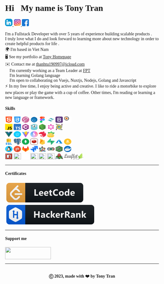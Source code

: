 <div face="Cascadia Code" style="font-family: Cascadia Code;">
  
<h1>Hi👋My name is Tony Tran</h1>
  
<p align="left">
  <a href="https://www.linkedin.com/in/tutranmvp/" target="_blank">
    <img height="24" src="https://raw.githubusercontent.com/TuTranMVP/TuTranMVP/a4c19c4d0c6cf1019227503eaed82d3fae391f57/imgs/linked.svg">
  </a>
  <a href="https://www.instagram.com/tutranmvp/" target="_blank">
    <img height="24" src="https://raw.githubusercontent.com/TuTranMVP/TuTranMVP/17d7ebbbb4d64298a7f77ff6405c2c70747b07c5/imgs/instagram2.svg">
  </a>
   <a href="https://www.facebook.com/tutranmvp/" target="_blank">
    <img height="23" src="https://raw.githubusercontent.com/TuTranMVP/TuTranMVP/32ebaf8ff1ff979c5dae85edfeae8e1354434495/imgs/facebook.svg">
  </a>
</p>

I'm a Fullstack Developer with over 5 years of experience building scalable products .<br>
I truly love what I do and look forward to learning more about new technology in order to create helpful products for life .<br>
🌍  I'm based in Viet Nam <br>
🖥️  See my portfolio at <a href="https://tutran-profile.web.app">Tony Homepage</a> <br>
✉️  Contact me at <a href="mailto:thanhtu190997@icloud.com">thanhtu190997@icloud.com</a> <br>
🚀  I'm currently working as a Team Leader at <a href="https://www.fpt-software.com/">FPT</a> <br>
🧠  I'm learning Golang language <br>
🤝  I'm open to collaborating on Vuejs, Nuxtjs, Nodejs, Golang and Javascript <br>
⚡  In my free time, I enjoy being active and creative. I like to ride a motorbike to explore new places or play the game with a cup of coffee. Other times, I'm reading or learning a new language or framework.
<br>

<h4>Skills</h5>
  <code><img height="20" width="24" src="https://raw.githubusercontent.com/TuTranMVP/TuTranMVP/972725a00d786c45d075a3dbb9540664485e54f8/imgs/html-5.svg"></code>
  <code><img height="20" width="24" src="https://raw.githubusercontent.com/TuTranMVP/TuTranMVP/972725a00d786c45d075a3dbb9540664485e54f8/imgs/css-3.svg"></code>
  <code><img height="20" width="24" src="https://raw.githubusercontent.com/TuTranMVP/TuTranMVP/32ebaf8ff1ff979c5dae85edfeae8e1354434495/imgs/sass.svg"></code>
  <code><img height="20" width="24" src="https://raw.githubusercontent.com/TuTranMVP/TuTranMVP/2165e2ebf71fc12986fd38ba433735c0f3c9e9dd/imgs/jquery.svg"></code>
  <code><img height="20" width="24" src="https://raw.githubusercontent.com/TuTranMVP/TuTranMVP/17d7ebbbb4d64298a7f77ff6405c2c70747b07c5/imgs/figma.svg"></code>
  <code><img height="20" width="24" src="https://raw.githubusercontent.com/TuTranMVP/TuTranMVP/125da83da1495fa3a33d9607e71d5fbd7cf9cfdf/imgs/tailwind.svg"></code>
  <code><img height="20" width="24" src="https://raw.githubusercontent.com/TuTranMVP/TuTranMVP/125da83da1495fa3a33d9607e71d5fbd7cf9cfdf/imgs/bootstrap.svg"></code>
  <code><img height="20" width="24" src="https://raw.githubusercontent.com/TuTranMVP/TuTranMVP/a056b942c91404e2af9e7202e2d0168bcbd9cf64/imgs/atomic-design.svg"></code>
<br>
  <code><img height="20" width="24" src="https://raw.githubusercontent.com/TuTranMVP/TuTranMVP/a056b942c91404e2af9e7202e2d0168bcbd9cf64/imgs/js.svg"></code>
  <code><img height="20" width="24" src="https://raw.githubusercontent.com/TuTranMVP/TuTranMVP/a056b942c91404e2af9e7202e2d0168bcbd9cf64/imgs/typescript.svg"></code>
  <code><img height="20" width="24" src="https://raw.githubusercontent.com/TuTranMVP/TuTranMVP/a056b942c91404e2af9e7202e2d0168bcbd9cf64/imgs/c-sharp.svg"></code>
  <code><img height="20" width="24" src="https://raw.githubusercontent.com/TuTranMVP/TuTranMVP/a056b942c91404e2af9e7202e2d0168bcbd9cf64/imgs/golang.svg"></code>
  <code><img height="20" width="24" src="https://raw.githubusercontent.com/TuTranMVP/TuTranMVP/a056b942c91404e2af9e7202e2d0168bcbd9cf64/imgs/node-js.svg"></code>
  <code><img height="20" width="24" src="https://raw.githubusercontent.com/TuTranMVP/TuTranMVP/1758ceb4464c3aceb8a8d6462a038085d8e1905d/imgs/graphql.svg"></code>
  <code><img height="20" width="24" src="https://raw.githubusercontent.com/TuTranMVP/TuTranMVP/125da83da1495fa3a33d9607e71d5fbd7cf9cfdf/imgs/api.svg"></code>
<br>
  <code><img height="20" width="24" src="https://raw.githubusercontent.com/TuTranMVP/TuTranMVP/ccae8c40c404bb02160868a7ff337af17992a120/imgs/vue.svg"></code>
  <code><img height="20" width="24" src="https://raw.githubusercontent.com/TuTranMVP/TuTranMVP/ccae8c40c404bb02160868a7ff337af17992a120/imgs/react.svg"></code>
  <code><img height="20" width="24" src="https://raw.githubusercontent.com/TuTranMVP/TuTranMVP/ccae8c40c404bb02160868a7ff337af17992a120/imgs/vite.svg"></code>
  <code><img height="20" width="24" src="https://raw.githubusercontent.com/TuTranMVP/TuTranMVP/ccae8c40c404bb02160868a7ff337af17992a120/imgs/nitro.svg"></code>
  <code><img height="20" width="24" src="https://raw.githubusercontent.com/TuTranMVP/TuTranMVP/ccae8c40c404bb02160868a7ff337af17992a120/imgs/nestjs-icon.svg"></code>
  <code><img height="20" width="24" src="https://raw.githubusercontent.com/TuTranMVP/TuTranMVP/a751f8eef181338e28ea60d787676716a8810382/imgs/pinia.svg"></code>
<br>
  <code><img height="20" width="24" src="https://raw.githubusercontent.com/TuTranMVP/TuTranMVP/a751f8eef181338e28ea60d787676716a8810382/imgs/sql-server.svg"></code>
  <code><img height="20" width="24" src="https://raw.githubusercontent.com/TuTranMVP/TuTranMVP/a751f8eef181338e28ea60d787676716a8810382/imgs/postgresql.svg"></code>
  <code><img height="20" width="24" src="https://raw.githubusercontent.com/TuTranMVP/TuTranMVP/a751f8eef181338e28ea60d787676716a8810382/imgs/mongodb.svg"></code>
  <code><img height="20" width="24" src="https://raw.githubusercontent.com/TuTranMVP/TuTranMVP/a751f8eef181338e28ea60d787676716a8810382/imgs/redis.svg"></code>
  <code><img height="20" width="24" src="https://raw.githubusercontent.com/TuTranMVP/TuTranMVP/a751f8eef181338e28ea60d787676716a8810382/imgs/firebase.svg"></code>
  <code><img height="20" width="24" src="https://raw.githubusercontent.com/TuTranMVP/TuTranMVP/a751f8eef181338e28ea60d787676716a8810382/imgs/supabase.svg"></code>
  <code><img height="20" width="24" src="https://raw.githubusercontent.com/TuTranMVP/TuTranMVP/a751f8eef181338e28ea60d787676716a8810382/imgs/azure.svg"></code>
  <code><img height="20" width="24" src="https://raw.githubusercontent.com/TuTranMVP/TuTranMVP/a751f8eef181338e28ea60d787676716a8810382/imgs/aws.svg"></code>
<br>
  <code><img height="20" width="24" src="https://raw.githubusercontent.com/TuTranMVP/TuTranMVP/ccae8c40c404bb02160868a7ff337af17992a120/imgs/linux.svg"></code>
  <code><img height="20" width="24" src="https://raw.githubusercontent.com/TuTranMVP/TuTranMVP/ccae8c40c404bb02160868a7ff337af17992a120/imgs/git.svg"></code>
  <code><img height="20" width="24" src="https://raw.githubusercontent.com/TuTranMVP/TuTranMVP/ccae8c40c404bb02160868a7ff337af17992a120/imgs/gitlab.svg"></code>
  <code><img height="20" width="24" src="https://raw.githubusercontent.com/TuTranMVP/TuTranMVP/ccae8c40c404bb02160868a7ff337af17992a120/imgs/jira.svg"></code>
  <code><img height="20" width="24" src="https://raw.githubusercontent.com/TuTranMVP/TuTranMVP/ccae8c40c404bb02160868a7ff337af17992a120/imgs/scrum.svg"></code>
  <code><img height="20" width="24" src="https://raw.githubusercontent.com/TuTranMVP/TuTranMVP/ccae8c40c404bb02160868a7ff337af17992a120/imgs/devops.svg"></code>
  <code><img height="20" width="24" src="https://raw.githubusercontent.com/TuTranMVP/TuTranMVP/a751f8eef181338e28ea60d787676716a8810382/imgs/nginx2.svg"></code>
  <code><img height="20" width="24" src="https://raw.githubusercontent.com/TuTranMVP/TuTranMVP/a751f8eef181338e28ea60d787676716a8810382/imgs/docker.svg"></code>
<br>
  <code><img height="20" width="24" src="https://raw.githubusercontent.com/TuTranMVP/TuTranMVP/125da83da1495fa3a33d9607e71d5fbd7cf9cfdf/imgs/npm.svg"></code>
  <code><img height="20" width="24" src="https://upload.wikimedia.org/wikipedia/commons/thumb/e/e3/ESLint_logo.svg/648px-ESLint_logo.svg.png"></code>
  <code><img height="20" width="24" src="https://raw.githubusercontent.com/TuTranMVP/TuTranMVP/ccae8c40c404bb02160868a7ff337af17992a120/imgs/websocket.svg"></code>
  <code><img height="20" width="24" src="https://webrtc.github.io/webrtc-org/assets/images/webrtc-logo-vert-retro-255x305.png"></code>
  <code><img height="20" width="24" src="https://global.discourse-cdn.com/flex035/uploads/threejs/original/2X/e/e4f86d2200d2d35c30f7b1494e96b9595ebc2751.png"></code>
  <code><img height="20" width="24" src="https://cdn.phaser.io/images/logo/logo-download-vector.png"></code>
  <code><img height="20" width="24" src="https://raw.githubusercontent.com/TuTranMVP/TuTranMVP/125da83da1495fa3a33d9607e71d5fbd7cf9cfdf/imgs/map.svg"></code>
  <code><img height="20" width="64" src="https://raw.githubusercontent.com/TuTranMVP/TuTranMVP/125da83da1495fa3a33d9607e71d5fbd7cf9cfdf/imgs/leaflet.svg"></code>
<hr/>

<h4>Certificates</h5>
<p align="left">
  <a href="">
    <img src="https://raw.githubusercontent.com/AbhishekMaira10/AbhishekMaira10/master/Resources/svg/leetcode.svg" alt="leetcode" style="vertical-align:top; margin:4px">
  </a>
  <a href="">
    <img src="https://raw.githubusercontent.com/AbhishekMaira10/AbhishekMaira10/master/Resources/svg/hackerrank.svg" alt="hackerrank" style="vertical-align:top; margin:4px">
  </a>
</p>
<hr/>

<h4>Support me</h5>
<a href="https://buymeacoffee.com/tutranmvp" target="_blank">
 <img align="center" height="40px" width="150px" src="https://www.codehim.com/wp-content/uploads/2022/09/bmc-button-640x180.png" />
</a>
<hr/>

<div align="center">
  <br/>
  <strong>Ⓒ 2023, made with ❤️ by Tony Tran</strong>
</div>

</div>
